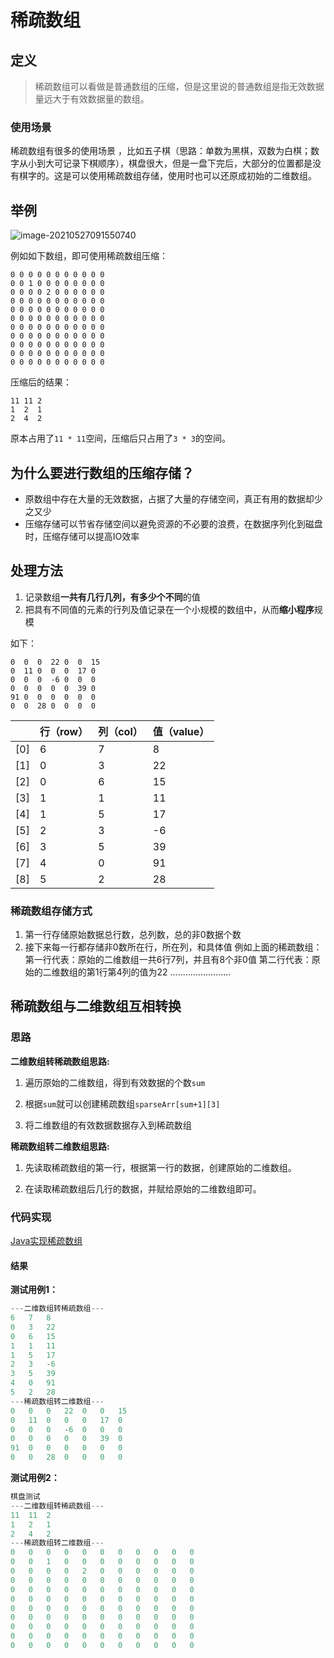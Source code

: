 # 稀疏数组

## 定义

> 稀疏数组可以看做是普通数组的压缩，但是这里说的普通数组是指无效数据量远大于有效数据量的数组。

### 使用场景

稀疏数组有很多的使用场景 ，比如五子棋（思路：单数为黑棋，双数为白棋；数字从小到大可记录下棋顺序），棋盘很大，但是一盘下完后，大部分的位置都是没有棋字的。这是可以使用稀疏数组存储，使用时也可以还原成初始的二维数组。

## 举例

![image-20210527091550740](https://gitee.com/koala010/typora/raw/master/img/image-20210527091550740.png)

例如如下数组，即可使用稀疏数组压缩：

```
0 0 0 0 0 0 0 0 0 0 0
0 0 1 0 0 0 0 0 0 0 0
0 0 0 0 2 0 0 0 0 0 0
0 0 0 0 0 0 0 0 0 0 0
0 0 0 0 0 0 0 0 0 0 0
0 0 0 0 0 0 0 0 0 0 0
0 0 0 0 0 0 0 0 0 0 0
0 0 0 0 0 0 0 0 0 0 0
0 0 0 0 0 0 0 0 0 0 0
0 0 0 0 0 0 0 0 0 0 0
0 0 0 0 0 0 0 0 0 0 0
```

压缩后的结果：

```
11 11 2
1  2  1
2  4  2
```

原本占用了`11 * 11`空间，压缩后只占用了`3 * 3`的空间。



## 为什么要进行数组的压缩存储？

- 原数组中存在大量的无效数据，占据了大量的存储空间，真正有用的数据却少之又少
- 压缩存储可以节省存储空间以避免资源的不必要的浪费，在数据序列化到磁盘时，压缩存储可以提高IO效率



## 处理方法

1. 记录数组**一共有几行几列，有多少个不同**的值
2. 把具有不同值的元素的行列及值记录在一个小规模的数组中，从而**缩小程序**规模

如下：

```
0  0  0  22 0  0  15
0  11 0  0  0  17 0
0  0  0  -6 0  0  0
0  0  0  0  0  39 0
91 0  0  0  0  0  0
0  0  28 0  0  0  0
```

|      | 行（row） | 列（col） | 值（value） |
| ---- | --------- | --------- | ----------- |
| [0]  | 6         | 7         | 8           |
| [1]  | 0         | 3         | 22          |
| [2]  | 0         | 6         | 15          |
| [3]  | 1         | 1         | 11          |
| [4]  | 1         | 5         | 17          |
| [5]  | 2         | 3         | -6          |
| [6]  | 3         | 5         | 39          |
| [7]  | 4         | 0         | 91          |
| [8]  | 5         | 2         | 28          |

### 稀疏数组存储方式

1. 第一行存储原始数据总行数，总列数，总的非0数据个数
2. 接下来每一行都存储非0数所在行，所在列，和具体值
      例如上面的稀疏数组：
      第一行代表：原始的二维数组一共6行7列，并且有8个非0值
      第二行代表：原始的二维数组的第1行第4列的值为22
      ........................



## 稀疏数组与二维数组互相转换

### 思路

**二维数组转稀疏数组思路:**

1. 遍历原始的二维数组，得到有效数据的个数`sum`

2. 根据`sum`就可以创建稀疏数组`sparseArr[sum+1][3]`

3. 将二维数组的有效数据数据存入到稀疏数组



**稀疏数组转二维数组思路:**

1. 先读取稀疏数组的第一行，根据第一行的数据，创建原始的二维数组。

2. 在读取稀疏数组后几行的数据，并赋给原始的二维数组即可。



### 代码实现

[Java实现稀疏数组](./SparseArray.java)

#### 结果

**测试用例1：**

```java
---二维数组转稀疏数组---
6	7	8	
0	3	22	
0	6	15	
1	1	11	
1	5	17	
2	3	-6	
3	5	39	
4	0	91	
5	2	28	
---稀疏数组转二维数组---
0	0	0	22	0	0	15	
0	11	0	0	0	17	0	
0	0	0	-6	0	0	0	
0	0	0	0	0	39	0	
91	0	0	0	0	0	0	
0	0	28	0	0	0	0	
```

**测试用例2：**

```java
棋盘测试
---二维数组转稀疏数组---
11	11	2	
1	2	1	
2	4	2	
---稀疏数组转二维数组---
0	0	0	0	0	0	0	0	0	0	0	
0	0	1	0	0	0	0	0	0	0	0	
0	0	0	0	2	0	0	0	0	0	0	
0	0	0	0	0	0	0	0	0	0	0	
0	0	0	0	0	0	0	0	0	0	0	
0	0	0	0	0	0	0	0	0	0	0	
0	0	0	0	0	0	0	0	0	0	0	
0	0	0	0	0	0	0	0	0	0	0	
0	0	0	0	0	0	0	0	0	0	0	
0	0	0	0	0	0	0	0	0	0	0	
0	0	0	0	0	0	0	0	0	0	0	
```

